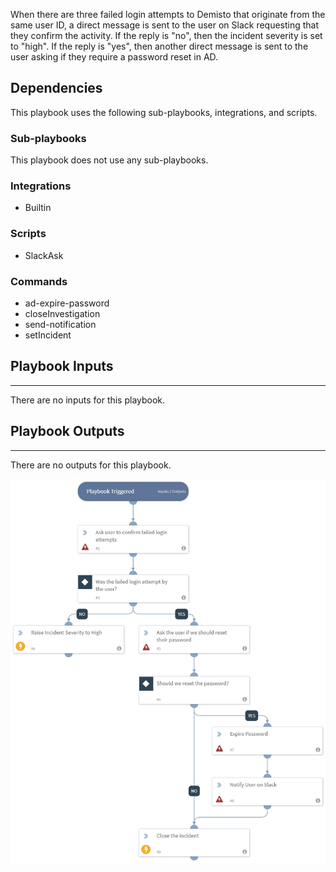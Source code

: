 When there are three failed login attempts to Demisto that originate from the same user ID, a direct message is sent to the user on Slack requesting that they confirm the activity. If the reply is "no", then the incident severity is set to "high". If the reply is "yes", then another direct message is sent to the user asking if they require a password reset in AD. 

## Dependencies
This playbook uses the following sub-playbooks, integrations, and scripts.

### Sub-playbooks
This playbook does not use any sub-playbooks.

### Integrations
* Builtin

### Scripts
* SlackAsk

### Commands
* ad-expire-password
* closeInvestigation
* send-notification
* setIncident

## Playbook Inputs
---
There are no inputs for this playbook.

## Playbook Outputs
---
There are no outputs for this playbook.

![FailedLogin_SlackV2](https://github.com/ElazarK/content-docs/blob/master/images/playbooks/Failed_Login_Playbook_Slack_v2.png)
